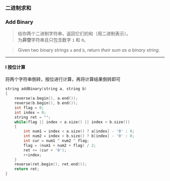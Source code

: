 ### 二进制求和
### Add Binary

> 给你两个二进制字符串，返回它们的和（用二进制表示）。  
> 为**非空**字符串且只包含数字 `1` 和 `0`。  

> Given two binary strings `a` and `b`, return *their sum as a binary string*.  

----------

#### I 按位计算

将两个字符串倒转，按位进行计算，再将计算结果倒转即可  

```cpp
string addBinary(string a, string b) 
{
    reverse(a.begin(), a.end());
    reverse(b.begin(), b.end());
    int flag = 0;
    int index = 0;
    string ret = "";
    while(flag || index < a.size() || index < b.size())
    {
        int num1 = index < a.size() ? a[index] - '0' : 0;
        int num2 = index < b.size() ? b[index] - '0' : 0;
        int cur = num1 ^ num2 ^ flag;
        flag = (num1 + num2 + flag) / 2;
        ret += (cur + '0');
        ++index;
    }
    reverse(ret.begin(), ret.end());
    return ret;
}
```

